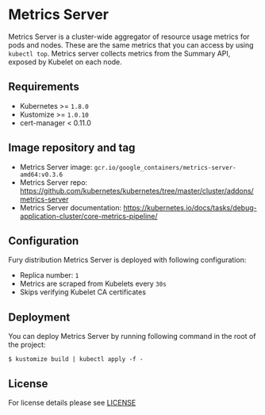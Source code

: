 # Metrics Server

Metrics Server is a cluster-wide aggregator of resource usage metrics for pods
and nodes.  These are the same metrics that you can access by using `kubectl
top`. Metrics server collects metrics from the Summary API, exposed by Kubelet
on each node.


## Requirements

- Kubernetes >= `1.8.0`
- Kustomize >= `1.0.10`
- cert-manager < 0.11.0


## Image repository and tag

* Metrics Server image: `gcr.io/google_containers/metrics-server-amd64:v0.3.6`
* Metrics Server repo: https://github.com/kubernetes/kubernetes/tree/master/cluster/addons/metrics-server
* Metrics Server documentation: https://kubernetes.io/docs/tasks/debug-application-cluster/core-metrics-pipeline/


## Configuration

Fury distribution Metrics Server is deployed with following configuration:

- Replica number: `1`
- Metrics are scraped from Kubelets every `30s`
- Skips verifying Kubelet CA certificates


## Deployment

You can deploy Metrics Server by running following command in the root of the
project:

```shell
$ kustomize build | kubectl apply -f -
```


## License

For license details please see [LICENSE](https://sighup.io/fury/license)
